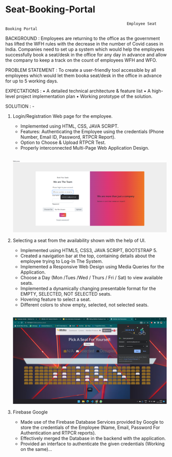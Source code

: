 # Seat-Booking-Portal
                                                         Employee Seat Booking Portal
BACKGROUND :
Employees are returning to the office as the government has lifted the WFH rules with
the decrease in the number of Covid cases in India. Companies need to set up a system which would
help the employees successfully book a seat/desk in the office for any day in advance and allow the
company to keep a track on the count of employees WFH and WFO.


PROBLEM STATEMENT :
To create a user-friendly tool accessible by all employees which would let them
booka seat/desk in the office in advance for up to 5 working days.

EXPECTATIONS :
• A detailed technical architecture & feature list
• A high-level project implementation plan
• Working prototype of the solution.

SOLUTION : -

1) Login/Registration Web page for the employee.

    * Implemented using HTML, CSS, JAVA SCRIPT.
    * Features: Authenticating the Employee using the credentials (Phone Number, Email ID, Password, RTPCR Report).
    * Option to Choose & Upload RTPCR Test.
    * Properly interconnected Multi-Page Web Application Design.
    
    <br>
    
    ![](https://github.com/nainshree-raj/Seat-Booking-Portal/blob/main/Screenshot%20(23).png)
 
2) Selecting a seat from the availability shown with the help of UI.

    * Implemented using HTML5, CSS3, JAVA SCRIPT, BOOTSTRAP 5.
    * Created a navigation bar at the top, containing details about the employee trying to Log-In The System.
    * Implemented a Responsive Web Design using Media Queries for the Application.
    * Choose a Day (Mon /Tues /Wed / Thurs / Fri / Sat) to view available seats.
    * Implemented a dynamically changing presentable format for the EMPTY, SELECTED, NOT SELECTED seats.
    * Hovering feature to select a seat.
    * Different colors to show empty, selected, not selected seats.
    
    <br>
    
    ![](https://github.com/nainshree-raj/AbInBev-Employee-Seat-Booking-Application/blob/main/Screenshot%20(9).png)
  
3) Firebase Google 

    * Made use of the Firebase Database Services provided by Google to store the credentials of the Employee (Name, Email, Password For Authentication and RTPCR
      reports).
    * Effectively merged the Database in the backend with the application.
    * Provided an interface to authenticate the given credentials (Working on the same)...
    
    <br>
